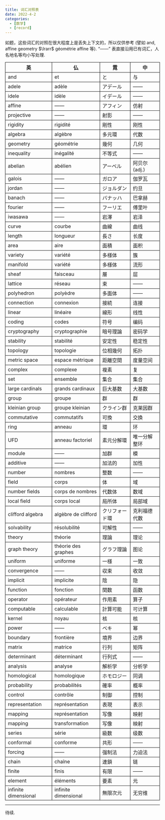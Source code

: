 ```yaml
---
title: 词汇对照表
date: 2022-4-2
categories:
  - [数学]
  - [record]
---
```


<style>
table {
  margin: 0 auto;
  display: block;
}

table th {
  border: 1px solid black;
  text-align: center;
}

table td { 
  border: 1px solid black; 
}
</style>

如题，这些词汇的对照在很大程度上是丢失上下文的，所以仅供参考 (譬如 and, affine geometry $\lrarr$ géométrie affine 等). “——” 表直接沿用已有词汇，人名地名等均小写处理.

 英 | 仏 | 霓 | 中 
-- | -- | -- | -- 
and | et | と | 与
adele | adèle | アデール | ——
idele | idèle | イデール | ——
affine | —— | アフィン | 仿射
projective | —— | 射影 | ——
rigidity | rigidité | 剛性 | 刚性
algebra | algèbre | 多元環 | 代数
geometry | géométrie | 幾何 | 几何
inequality | inégalité | 不等式 | ——
abelian | abélien | アーベル | 阿贝尔 (adj.)
galois | —— | ガロア | 伽罗瓦
jordan | —— | ジョルダン | 约旦
banach | —— | バナッハ | 巴拿赫
fourier | —— | フーリエ | 傅里叶
iwasawa | —— |  岩澤 | 岩泽
curve | courbe | 曲線 | 曲线
length | longueur | 長さ | 长度
area | aire | 面積 | 面积
variety | variété | 多様体 | 簇
manifold | variété | 多様体 | 流形
sheaf | faisceau | 層 | 层
lattice| réseau | 束 | ——
polyhedron | polyèdre | 多面体 | ——
connection | connexion | 接続 | 连接
linear | linéaire | 線形 | 线性
coding | codes | 符号 | 编码
cryptography | cryptographie | 暗号理論 | 密码学
stability | stabilité | 安定性 | 稳定性
topology| topologie | 位相幾何 | 拓扑
metric space | espace métrique | 距離空間 | 度量空间
complex | complexe | 複素 | 复
set | ensemble | 集合 | 集合
large cardinals | grands cardinaux | 巨大基数 | 大基数
group | groupe | 群 | 群
kleinian group | groupe kleinian | クライン群 | 克莱因群
commutative | commutatifs | 可換 | 交换
ring | anneau | 環 | 环
UFD | anneau factoriel | 素元分解環 | 唯一分解整环
module | —— | 加群 | 模
additive | —— | 加法的 | 加性
number | nombres | 整数 | ——
field | corps | 体 | 域
number fields | corps de nombres | 代数体 | 数域
local field | corps local | 局所体 | 局部域
clifford algebra | algèbre de clifford | クリフォード環 | 克利福德代数
solvability | résolubilité | 可解性 | ——
theory | théorie | 理論 | 理论
graph theory | théorie des graphes | グラフ理論 | 图论
uniform | uniforme | 一様 | 一致
convergence | —— | 収束 | 收敛
implicit | implicite | 陰 | 隐
function | fonction | 関数 | 函数
operator | opérateur | 作用素 | 算子
computable | calculable | 計算可能 | 可计算
kernel | noyau | 核 | 核
power | —— | ベキ | 幂
boundary | frontière | 境界 | 边界
matrix | matrice | 行列 | 矩阵
determinant | déterminant | 行列式 | ——
analysis | analyse | 解析学 | 分析学
homological | homologique | ホモロジー | 同调
probability | probabilités | 確率 | 概率
control | contrôle | 制御 | 控制
representation | représentation | 表現 | 表示
mapping | représentation | 写像 | 映射
mapping | transformation | 写像 | 映射
series | série | 級数 | 级数
conformal | conforme | 共形 | ——
forcing | —— | 强制法 | 力迫法
chain | chaîne | 連鎖 | 链
finite | finis | 有限 | ——
element | éléments | 要素 | 元
infinite dimensional | infinite dimensional | 無限次元 | 无穷维

---

待续.
